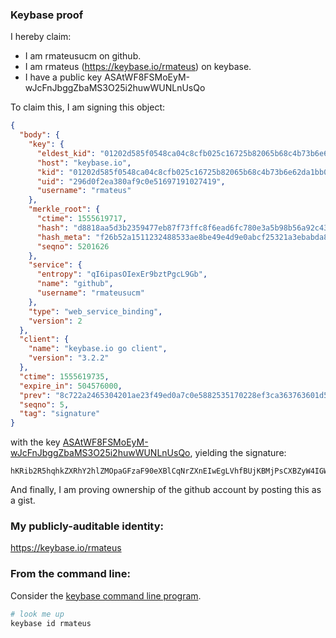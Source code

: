 ### Keybase proof

I hereby claim:

  * I am rmateusucm on github.
  * I am rmateus (https://keybase.io/rmateus) on keybase.
  * I have a public key ASAtWF8FSMoEyM-wJcFnJbggZbaMS3O25i2huwWUNLnUsQo

To claim this, I am signing this object:

```json
{
  "body": {
    "key": {
      "eldest_kid": "01202d585f0548ca04c8cfb025c16725b82065b68c4b73b6e62da1bb059434b9d4b10a",
      "host": "keybase.io",
      "kid": "01202d585f0548ca04c8cfb025c16725b82065b68c4b73b6e62da1bb059434b9d4b10a",
      "uid": "296d0f2ea380af9c0e51697191027419",
      "username": "rmateus"
    },
    "merkle_root": {
      "ctime": 1555619717,
      "hash": "d8818aa5d3b2359477eb87f73ffc8f6ead6fc780e3a5b98b56a92c4349f6b06269e2e993e40e7cb94e559fd6cc876d73631670b6d36e9efa5e2dbbdbf43a3f22",
      "hash_meta": "f26b52a1511232488533ae8be49e4d9e0abcf25321a3ebabda80e9f2b59862c9",
      "seqno": 5201626
    },
    "service": {
      "entropy": "qI6ipasOIexEr9bztPgcL9Gb",
      "name": "github",
      "username": "rmateusucm"
    },
    "type": "web_service_binding",
    "version": 2
  },
  "client": {
    "name": "keybase.io go client",
    "version": "3.2.2"
  },
  "ctime": 1555619735,
  "expire_in": 504576000,
  "prev": "8c722a2465304201ae23f49ed0a7c0e5882535170228ef3ca363763601d56b3f",
  "seqno": 5,
  "tag": "signature"
}
```

with the key [ASAtWF8FSMoEyM-wJcFnJbggZbaMS3O25i2huwWUNLnUsQo](https://keybase.io/rmateus), yielding the signature:

```
hKRib2R5hqhkZXRhY2hlZMOpaGFzaF90eXBlCqNrZXnEIwEgLVhfBUjKBMjPsCXBZyW4IGW2jEtztuYtobsFlDS51LEKp3BheWxvYWTESpcCBcQgjHIqJGUwQgGuI/Se0KfA5YglNRcCKO88o2N2NgHVaz/EIHIya4mkJ8JK46WtwXz8daELHBUp6Ut1EO2bdQnlcMolAgHCo3NpZ8RAeijF23Oa39e+81BoqOifx9S3tbjZwht7v1PJ3sgjbwVaGRArHlLTmoYUMsyU50ZOeOopdpwauq5tqymJKC/tDKhzaWdfdHlwZSCkaGFzaIKkdHlwZQildmFsdWXEIJ0p5048y26vsBgyZQ+7J3hiWxRE8nzo81HES6xfU8sdo3RhZ80CAqd2ZXJzaW9uAQ==

```

And finally, I am proving ownership of the github account by posting this as a gist.

### My publicly-auditable identity:

https://keybase.io/rmateus

### From the command line:

Consider the [keybase command line program](https://keybase.io/download).

```bash
# look me up
keybase id rmateus
```
